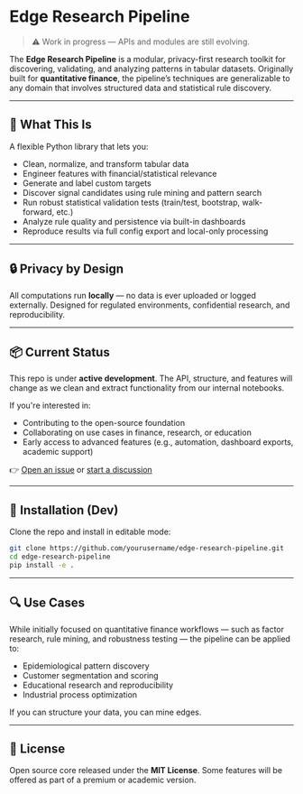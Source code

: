 # Edge Research Pipeline

> ⚠️ Work in progress — APIs and modules are still evolving.

The **Edge Research Pipeline** is a modular, privacy-first research toolkit for discovering, validating, and analyzing patterns in tabular datasets. Originally built for **quantitative finance**, the pipeline’s techniques are generalizable to any domain that involves structured data and statistical rule discovery.

---

## 🚀 What This Is

A flexible Python library that lets you:

- Clean, normalize, and transform tabular data
- Engineer features with financial/statistical relevance
- Generate and label custom targets
- Discover signal candidates using rule mining and pattern search
- Run robust statistical validation tests (train/test, bootstrap, walk-forward, etc.)
- Analyze rule quality and persistence via built-in dashboards
- Reproduce results via full config export and local-only processing

---

## 🔒 Privacy by Design

All computations run **locally** — no data is ever uploaded or logged externally. Designed for regulated environments, confidential research, and reproducibility.

---

## 📦 Current Status

This repo is under **active development**. The API, structure, and features will change as we clean and extract functionality from our internal notebooks.

If you're interested in:
- Contributing to the open-source foundation
- Collaborating on use cases in finance, research, or education
- Early access to advanced features (e.g., automation, dashboard exports, academic support)

👉 [Open an issue](https://github.com/khfischer/edge-research-pipeline/issues) or [start a discussion](https://github.com/khfischer/edge-research-pipeline/discussions)

---

## 🔧 Installation (Dev)

Clone the repo and install in editable mode:

```bash
git clone https://github.com/yourusername/edge-research-pipeline.git
cd edge-research-pipeline
pip install -e .
````
---

## 🔍 Use Cases

While initially focused on quantitative finance workflows — such as factor research, rule mining, and robustness testing — the pipeline can be applied to:

* Epidemiological pattern discovery
* Customer segmentation and scoring
* Educational research and reproducibility
* Industrial process optimization

If you can structure your data, you can mine edges.

---

## 📄 License

Open source core released under the **MIT License**.
Some features will be offered as part of a premium or academic version.
